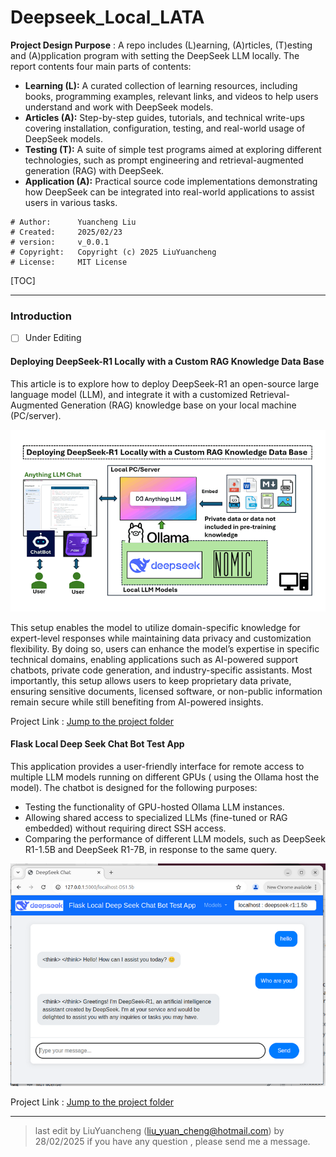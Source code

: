 # Deepseek_Local_LATA
**Project Design Purpose** : A repo includes (L)earning, (A)rticles, (T)esting and (A)pplication program with setting the DeepSeek LLM locally. The report contents four  main parts of contents: 

- **Learning (L):** A curated collection of learning resources, including books, programming examples, relevant links, and videos to help users understand and work with DeepSeek models.
- **Articles (A):** Step-by-step guides, tutorials, and technical write-ups covering installation, configuration, testing, and real-world usage of DeepSeek models.
- **Testing (T):** A suite of simple test programs aimed at exploring different technologies, such as prompt engineering and retrieval-augmented generation (RAG) with DeepSeek.
- **Application (A):** Practical source code implementations demonstrating how DeepSeek can be integrated into real-world applications to assist users in various tasks.

```
# Author:      Yuancheng Liu
# Created:     2025/02/23
# version:     v_0.0.1
# Copyright:   Copyright (c) 2025 LiuYuancheng
# License:     MIT License
```

[TOC]



------

### Introduction

- [ ] Under Editing

#### Deploying DeepSeek-R1 Locally with a Custom RAG Knowledge Data Base

This article is to explore how to deploy DeepSeek-R1 an open-source large language model (LLM), and integrate it with a customized Retrieval-Augmented Generation (RAG) knowledge base on your local machine (PC/server). 

![](doc/img/s_03.png)

This setup enables the model to utilize domain-specific knowledge for expert-level responses while maintaining data privacy and customization flexibility. By doing so, users can enhance the model’s expertise in specific technical domains, enabling applications such as AI-powered support chatbots, private code generation, and industry-specific assistants. Most importantly, this setup allows users to keep proprietary data private, ensuring sensitive documents, licensed software, or non-public information remain secure while still benefiting from AI-powered insights.

Project Link : [Jump to the project folder](Articles/1_LocalDeepSeekWithRAG)



#### Flask Local Deep Seek Chat Bot Test App

This application provides a user-friendly interface for remote access to multiple LLM models running on different GPUs ( using the Ollama host the model). The chatbot is designed for the following purposes:

- Testing the functionality of GPU-hosted Ollama LLM instances.
- Allowing shared access to specialized LLMs (fine-tuned or RAG embedded) without requiring direct SSH access.
- Comparing the performance of different LLM models, such as DeepSeek R1-1.5B and DeepSeek R1-7B, in response to the same query.

![](doc/img/s_04.png)

Project Link : [Jump to the project folder](Testing/1_Simple_Flask_Deepseek_ChatBot)

------

> last edit by LiuYuancheng (liu_yuan_cheng@hotmail.com) by 28/02/2025 if you have any question , please send me a message. 